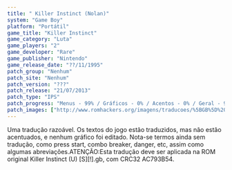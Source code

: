 ```yaml
---
title: " Killer Instinct (Nolan)"
system: "Game Boy"
platform: "Portátil"
game_title: "Killer Instinct"
game_category: "Luta"
game_players: "2"
game_developer: "Rare"
game_publisher: "Nintendo"
game_release_date: "??/11/1995"
patch_group: "Nenhum"
patch_site: "Nenhum"
patch_version: "???"
patch_release: "21/07/2013"
patch_type: "IPS"
patch_progress: "Menus - 99% / Gráficos - 0% / Acentos - 0% / Geral - 99%"
patch_images: ["http://www.romhackers.org/imagens/traducoes/%5BGB%5D%20Killer%20Instinct%20-%20Nolan%20-%201.png","http://www.romhackers.org/imagens/traducoes/%5BGB%5D%20Killer%20Instinct%20-%20Nolan%20-%202.png","http://www.romhackers.org/imagens/traducoes/%5BGB%5D%20Killer%20Instinct%20-%20Nolan%20-%203.png"]
---
```

Uma tradução razoável. Os textos do jogo estão traduzidos, mas não estão acentuados, e nenhum gráfico foi editado. Nota-se termos ainda sem tradução, como press start, combo breaker, danger, etc, assim como algumas abreviações.ATENÇÃO:Esta tradução deve ser aplicada na ROM original Killer Instinct (U) [S][!].gb, com CRC32 AC793B54.